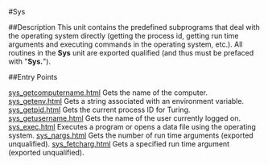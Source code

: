 
#Sys

##Description
This unit contains the predefined subprograms that deal with the operating system directly (getting the process id, getting run time arguments and executing commands in the operating system, etc.).
All routines in the **Sys** unit are exported qualified (and thus must be prefaced with "**Sys.**").



##Entry Points

[sys_getcomputername.html](**GetComputerName**) Gets the name of the computer.
[sys_getenv.html](**GetEnv**) Gets a string associated with an environment variable.
[sys_getpid.html](**GetPid**) Gets the current process ID for Turing.
[sys_getusername.html](**GetUserName**) Gets the name of the user currently logged on.
[sys_exec.html](**Exec**) Executes a program or opens a data file using the operating system.
[sys_nargs.html](**Nargs**) Gets the number of run time arguments (exported unqualified).
[sys_fetcharg.html](**FetchArg**) Gets a specified run time argument (exported unqualified).


